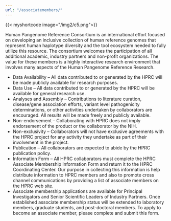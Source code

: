 ```yaml
---
url: "/associatemembers/"
---
```

{{< myshortcode image="/img2/c5.png">}}

Human Pangenome Reference Consortium is an international effort focused on developing an inclusive collection of human reference genomes that represent human haplotype diversity and the tool ecosystem needed to fully utilize this resource. The consortium welcomes the participation of all additional academic, industry partners and non-profit organizations. The value for these members is a highly interactive research environment that involves many aspects of the Human Pangenome Reference Research.

- Data Availability – All data contributed to or generated by the HPRC will be made publicly available for research purposes.
- Data Use – All data contributed to or generated by the HPRC will be available for general research use.
- Analyses and Assembly – Contributions to literature curation, disease/gene association efforts, variant level pathogenicity determinations, or other activities undertaken by collaborators are encouraged. All results will be made freely and publicly available.
- Non-endorsement – Collaborating with HPRC does not imply endorsement of the product or the collaborator by the NIH.
- Non-exclusivity – Collaborators will not have exclusive agreements with the HPRC project for any activity they undertake as part of their involvement in the project.
- Publication – All collaborators are expected to abide by the HPRC publication policy.
- Information Form – All HPRC collaborators must complete the HPRC Associate Membership Information Form and return it to the HPRC Coordinating Center. Our purpose in collecting this information is help distribute information to HPRC members and also to promote cross channel communications by providing a list of associate members on the HPRC web site.
- Associate membership applications are available for Principal Investigators and Senior Scientific Leaders of Industry Partners. Once established associate membership status will be extended to laboratory members, graduate students, and post-doctoral members. To apply to become an associate member, please complete and submit this form.